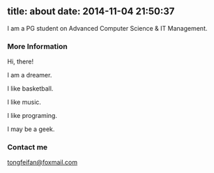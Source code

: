 title: about
date: 2014-11-04 21:50:37
---

I am a PG student on Advanced Computer Science & IT Management.

### More Information

Hi, there!

I am a dreamer. 

I like basketball. 

I like music. 

I like programing.

I may be a geek.

### Contact me

[tongfeifan@foxmail.com](mailto:tongfeifan@foxmail.com)